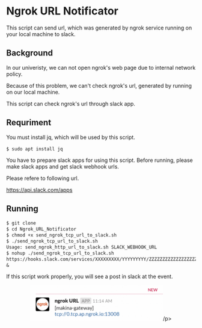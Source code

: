 # Ngrok URL Notificator
This script can send url, which was generated by ngrok service running on your local machine to slack.


## Background
In our univeristy, we can not open ngrok's web page due to internal network policy.

Because of this problem, we can't check ngrok's url, generated by running on our local machine.

This script can check ngrok's url through slack app.


## Requriment
You must install jq, which will be used by this script.

```console 
$ sudo apt install jq
```

You have to prepare slack apps for using this script.
Before running, please make slack apps and get slack webhook urls.

Please refere to following url.


https://api.slack.com/apps


## Running
```
$ git clone
$ cd Ngrok_URL_Notificator
$ chmod +x send_ngrok_tcp_url_to_slack.sh
$ ./send_ngrok_tcp_url_to_slack.sh
Usage: send_ngrok_http_url_to_slack.sh SLACK_WEBHOOK_URL
$ nohup ./send_ngrok_tcp_url_to_slack.sh https://hooks.slack.com/services/XXXXXXXXX/YYYYYYYYY/ZZZZZZZZZZZZZZZZZZZZZZZZ &
```

If this script work properly, you will see a post in slack at the event.

<p align="center"><img width="70%"src="./images/notification.png" alt="notification">/p>

